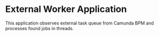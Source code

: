 # External Worker Application
This application observes external task queue from Camunda BPM and processes found jobs in threads.
